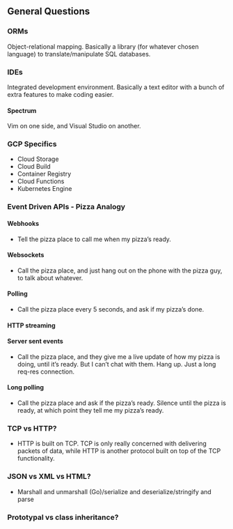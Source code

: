 ## General Questions

### ORMs

Object-relational mapping. Basically a library (for whatever chosen language) to translate/manipulate SQL databases.

### IDEs

Integrated development environment. Basically a text editor with a bunch of extra features to make coding easier.

#### Spectrum

Vim on one side, and Visual Studio on another.

### GCP Specifics

  - Cloud Storage
  - Cloud Build
  - Container Registry
  - Cloud Functions
  - Kubernetes Engine

### Event Driven APIs - Pizza Analogy

#### Webhooks
  - Tell the pizza place to call me when my pizza’s ready.

#### Websockets
  - Call the pizza place, and just hang out on the phone with the pizza guy, to talk about whatever.

#### Polling
  - Call the pizza place every 5 seconds, and ask if my pizza’s done.

#### HTTP streaming

#### Server sent events
  - Call the pizza place, and they give me a live update of how my pizza is doing, until it’s ready. But I can’t chat with them. Hang up. Just a long req-res connection.

#### Long polling
  - Call the pizza place and ask if the pizza’s ready. Silence until the pizza is ready, at which point they tell me my pizza’s ready.

### TCP vs HTTP?
  - HTTP is built on TCP. TCP is only really concerned with delivering packets of data, while HTTP is another protocol built on top of the TCP functionality.

### JSON vs XML vs HTML?
  - Marshall and unmarshall (Go)/serialize and deserialize/stringify and parse

### Prototypal vs class inheritance?
